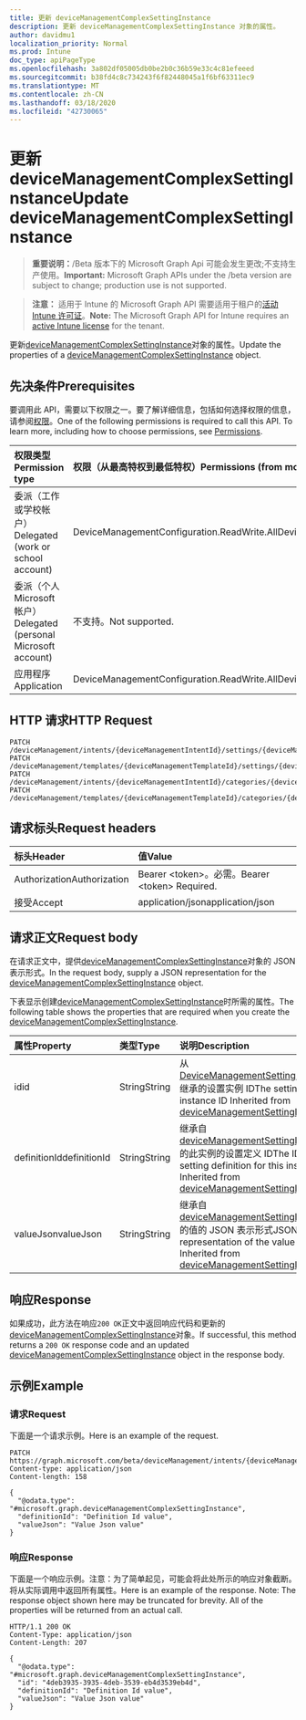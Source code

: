 ```yaml
---
title: 更新 deviceManagementComplexSettingInstance
description: 更新 deviceManagementComplexSettingInstance 对象的属性。
author: davidmu1
localization_priority: Normal
ms.prod: Intune
doc_type: apiPageType
ms.openlocfilehash: 3a802df05005db0be2b0c36b59e33c4c81efeeed
ms.sourcegitcommit: b38fd4c8c734243f6f82448045a1f6bf63311ec9
ms.translationtype: MT
ms.contentlocale: zh-CN
ms.lasthandoff: 03/18/2020
ms.locfileid: "42730065"
---
```

# <a name="update-devicemanagementcomplexsettinginstance"></a><span data-ttu-id="e1df6-103">更新 deviceManagementComplexSettingInstance</span><span class="sxs-lookup"><span data-stu-id="e1df6-103">Update deviceManagementComplexSettingInstance</span></span>

> <span data-ttu-id="e1df6-104">**重要说明：**/Beta 版本下的 Microsoft Graph Api 可能会发生更改;不支持生产使用。</span><span class="sxs-lookup"><span data-stu-id="e1df6-104">**Important:** Microsoft Graph APIs under the /beta version are subject to change; production use is not supported.</span></span>

> <span data-ttu-id="e1df6-105">**注意：** 适用于 Intune 的 Microsoft Graph API 需要适用于租户的[活动 Intune 许可证](https://go.microsoft.com/fwlink/?linkid=839381)。</span><span class="sxs-lookup"><span data-stu-id="e1df6-105">**Note:** The Microsoft Graph API for Intune requires an [active Intune license](https://go.microsoft.com/fwlink/?linkid=839381) for the tenant.</span></span>

<span data-ttu-id="e1df6-106">更新[deviceManagementComplexSettingInstance](../resources/intune-deviceintent-devicemanagementcomplexsettinginstance.md)对象的属性。</span><span class="sxs-lookup"><span data-stu-id="e1df6-106">Update the properties of a [deviceManagementComplexSettingInstance](../resources/intune-deviceintent-devicemanagementcomplexsettinginstance.md) object.</span></span>

## <a name="prerequisites"></a><span data-ttu-id="e1df6-107">先决条件</span><span class="sxs-lookup"><span data-stu-id="e1df6-107">Prerequisites</span></span>
<span data-ttu-id="e1df6-p101">要调用此 API，需要以下权限之一。要了解详细信息，包括如何选择权限的信息，请参阅[权限](/graph/permissions-reference)。</span><span class="sxs-lookup"><span data-stu-id="e1df6-p101">One of the following permissions is required to call this API. To learn more, including how to choose permissions, see [Permissions](/graph/permissions-reference).</span></span>

|<span data-ttu-id="e1df6-110">权限类型</span><span class="sxs-lookup"><span data-stu-id="e1df6-110">Permission type</span></span>|<span data-ttu-id="e1df6-111">权限（从最高特权到最低特权）</span><span class="sxs-lookup"><span data-stu-id="e1df6-111">Permissions (from most to least privileged)</span></span>|
|:---|:---|
|<span data-ttu-id="e1df6-112">委派（工作或学校帐户）</span><span class="sxs-lookup"><span data-stu-id="e1df6-112">Delegated (work or school account)</span></span>|<span data-ttu-id="e1df6-113">DeviceManagementConfiguration.ReadWrite.All</span><span class="sxs-lookup"><span data-stu-id="e1df6-113">DeviceManagementConfiguration.ReadWrite.All</span></span>|
|<span data-ttu-id="e1df6-114">委派（个人 Microsoft 帐户）</span><span class="sxs-lookup"><span data-stu-id="e1df6-114">Delegated (personal Microsoft account)</span></span>|<span data-ttu-id="e1df6-115">不支持。</span><span class="sxs-lookup"><span data-stu-id="e1df6-115">Not supported.</span></span>|
|<span data-ttu-id="e1df6-116">应用程序</span><span class="sxs-lookup"><span data-stu-id="e1df6-116">Application</span></span>|<span data-ttu-id="e1df6-117">DeviceManagementConfiguration.ReadWrite.All</span><span class="sxs-lookup"><span data-stu-id="e1df6-117">DeviceManagementConfiguration.ReadWrite.All</span></span>|

## <a name="http-request"></a><span data-ttu-id="e1df6-118">HTTP 请求</span><span class="sxs-lookup"><span data-stu-id="e1df6-118">HTTP Request</span></span>
<!-- {
  "blockType": "ignored"
}
-->
``` http
PATCH /deviceManagement/intents/{deviceManagementIntentId}/settings/{deviceManagementSettingInstanceId}
PATCH /deviceManagement/templates/{deviceManagementTemplateId}/settings/{deviceManagementSettingInstanceId}
PATCH /deviceManagement/intents/{deviceManagementIntentId}/categories/{deviceManagementIntentSettingCategoryId}/settings/{deviceManagementSettingInstanceId}
PATCH /deviceManagement/templates/{deviceManagementTemplateId}/categories/{deviceManagementTemplateSettingCategoryId}/recommendedSettings/{deviceManagementSettingInstanceId}
```

## <a name="request-headers"></a><span data-ttu-id="e1df6-119">请求标头</span><span class="sxs-lookup"><span data-stu-id="e1df6-119">Request headers</span></span>
|<span data-ttu-id="e1df6-120">标头</span><span class="sxs-lookup"><span data-stu-id="e1df6-120">Header</span></span>|<span data-ttu-id="e1df6-121">值</span><span class="sxs-lookup"><span data-stu-id="e1df6-121">Value</span></span>|
|:---|:---|
|<span data-ttu-id="e1df6-122">Authorization</span><span class="sxs-lookup"><span data-stu-id="e1df6-122">Authorization</span></span>|<span data-ttu-id="e1df6-123">Bearer &lt;token&gt;。必需。</span><span class="sxs-lookup"><span data-stu-id="e1df6-123">Bearer &lt;token&gt; Required.</span></span>|
|<span data-ttu-id="e1df6-124">接受</span><span class="sxs-lookup"><span data-stu-id="e1df6-124">Accept</span></span>|<span data-ttu-id="e1df6-125">application/json</span><span class="sxs-lookup"><span data-stu-id="e1df6-125">application/json</span></span>|

## <a name="request-body"></a><span data-ttu-id="e1df6-126">请求正文</span><span class="sxs-lookup"><span data-stu-id="e1df6-126">Request body</span></span>
<span data-ttu-id="e1df6-127">在请求正文中，提供[deviceManagementComplexSettingInstance](../resources/intune-deviceintent-devicemanagementcomplexsettinginstance.md)对象的 JSON 表示形式。</span><span class="sxs-lookup"><span data-stu-id="e1df6-127">In the request body, supply a JSON representation for the [deviceManagementComplexSettingInstance](../resources/intune-deviceintent-devicemanagementcomplexsettinginstance.md) object.</span></span>

<span data-ttu-id="e1df6-128">下表显示创建[deviceManagementComplexSettingInstance](../resources/intune-deviceintent-devicemanagementcomplexsettinginstance.md)时所需的属性。</span><span class="sxs-lookup"><span data-stu-id="e1df6-128">The following table shows the properties that are required when you create the [deviceManagementComplexSettingInstance](../resources/intune-deviceintent-devicemanagementcomplexsettinginstance.md).</span></span>

|<span data-ttu-id="e1df6-129">属性</span><span class="sxs-lookup"><span data-stu-id="e1df6-129">Property</span></span>|<span data-ttu-id="e1df6-130">类型</span><span class="sxs-lookup"><span data-stu-id="e1df6-130">Type</span></span>|<span data-ttu-id="e1df6-131">说明</span><span class="sxs-lookup"><span data-stu-id="e1df6-131">Description</span></span>|
|:---|:---|:---|
|<span data-ttu-id="e1df6-132">id</span><span class="sxs-lookup"><span data-stu-id="e1df6-132">id</span></span>|<span data-ttu-id="e1df6-133">String</span><span class="sxs-lookup"><span data-stu-id="e1df6-133">String</span></span>|<span data-ttu-id="e1df6-134">从[DeviceManagementSettingInstance](../resources/intune-deviceintent-devicemanagementsettinginstance.md)继承的设置实例 ID</span><span class="sxs-lookup"><span data-stu-id="e1df6-134">The setting instance ID Inherited from [deviceManagementSettingInstance](../resources/intune-deviceintent-devicemanagementsettinginstance.md)</span></span>|
|<span data-ttu-id="e1df6-135">definitionId</span><span class="sxs-lookup"><span data-stu-id="e1df6-135">definitionId</span></span>|<span data-ttu-id="e1df6-136">String</span><span class="sxs-lookup"><span data-stu-id="e1df6-136">String</span></span>|<span data-ttu-id="e1df6-137">继承自[deviceManagementSettingInstance](../resources/intune-deviceintent-devicemanagementsettinginstance.md)的此实例的设置定义 ID</span><span class="sxs-lookup"><span data-stu-id="e1df6-137">The ID of the setting definition for this instance Inherited from [deviceManagementSettingInstance](../resources/intune-deviceintent-devicemanagementsettinginstance.md)</span></span>|
|<span data-ttu-id="e1df6-138">valueJson</span><span class="sxs-lookup"><span data-stu-id="e1df6-138">valueJson</span></span>|<span data-ttu-id="e1df6-139">String</span><span class="sxs-lookup"><span data-stu-id="e1df6-139">String</span></span>|<span data-ttu-id="e1df6-140">继承自[deviceManagementSettingInstance](../resources/intune-deviceintent-devicemanagementsettinginstance.md)的值的 JSON 表示形式</span><span class="sxs-lookup"><span data-stu-id="e1df6-140">JSON representation of the value Inherited from [deviceManagementSettingInstance](../resources/intune-deviceintent-devicemanagementsettinginstance.md)</span></span>|



## <a name="response"></a><span data-ttu-id="e1df6-141">响应</span><span class="sxs-lookup"><span data-stu-id="e1df6-141">Response</span></span>
<span data-ttu-id="e1df6-142">如果成功，此方法在响应`200 OK`正文中返回响应代码和更新的[deviceManagementComplexSettingInstance](../resources/intune-deviceintent-devicemanagementcomplexsettinginstance.md)对象。</span><span class="sxs-lookup"><span data-stu-id="e1df6-142">If successful, this method returns a `200 OK` response code and an updated [deviceManagementComplexSettingInstance](../resources/intune-deviceintent-devicemanagementcomplexsettinginstance.md) object in the response body.</span></span>

## <a name="example"></a><span data-ttu-id="e1df6-143">示例</span><span class="sxs-lookup"><span data-stu-id="e1df6-143">Example</span></span>

### <a name="request"></a><span data-ttu-id="e1df6-144">请求</span><span class="sxs-lookup"><span data-stu-id="e1df6-144">Request</span></span>
<span data-ttu-id="e1df6-145">下面是一个请求示例。</span><span class="sxs-lookup"><span data-stu-id="e1df6-145">Here is an example of the request.</span></span>
``` http
PATCH https://graph.microsoft.com/beta/deviceManagement/intents/{deviceManagementIntentId}/settings/{deviceManagementSettingInstanceId}
Content-type: application/json
Content-length: 158

{
  "@odata.type": "#microsoft.graph.deviceManagementComplexSettingInstance",
  "definitionId": "Definition Id value",
  "valueJson": "Value Json value"
}
```

### <a name="response"></a><span data-ttu-id="e1df6-146">响应</span><span class="sxs-lookup"><span data-stu-id="e1df6-146">Response</span></span>
<span data-ttu-id="e1df6-p102">下面是一个响应示例。注意：为了简单起见，可能会将此处所示的响应对象截断。将从实际调用中返回所有属性。</span><span class="sxs-lookup"><span data-stu-id="e1df6-p102">Here is an example of the response. Note: The response object shown here may be truncated for brevity. All of the properties will be returned from an actual call.</span></span>
``` http
HTTP/1.1 200 OK
Content-Type: application/json
Content-Length: 207

{
  "@odata.type": "#microsoft.graph.deviceManagementComplexSettingInstance",
  "id": "4deb3935-3935-4deb-3539-eb4d3539eb4d",
  "definitionId": "Definition Id value",
  "valueJson": "Value Json value"
}
```




